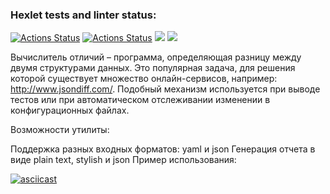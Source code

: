 ### Hexlet tests and linter status:
[![Actions Status](https://github.com/GurevichSergey/java-project-71/workflows/hexlet-check/badge.svg)](https://github.com/GurevichSergey/java-project-71/actions)
[![Actions Status](https://github.com/GurevichSergey/java-project-71/workflows/my-check/badge.svg)](https://github.com/GurevichSergey/java-project-71/actions)
<a href="https://codeclimate.com/github/GurevichSergey/java-project-71/maintainability"><img src="https://api.codeclimate.com/v1/badges/057c885c0c6f0c6881cb/maintainability" /></a>
<a href="https://codeclimate.com/github/GurevichSergey/java-project-71/test_coverage"><img src="https://api.codeclimate.com/v1/badges/057c885c0c6f0c6881cb/test_coverage" /></a>

Вычислитель отличий – программа, определяющая разницу между двумя структурами данных. Это популярная задача, для решения которой существует множество онлайн-сервисов, например: http://www.jsondiff.com/. Подобный механизм используется при выводе тестов или при автоматическом отслеживании изменении в конфигурационных файлах.

Возможности утилиты:

Поддержка разных входных форматов: yaml и json
Генерация отчета в виде plain text, stylish и json
Пример использования:

[![asciicast](https://asciinema.org/a/v2E9k2RE2yo6WwzLdZ8O2zdHu.png)](https://asciinema.org/a/v2E9k2RE2yo6WwzLdZ8O2zdHu)
